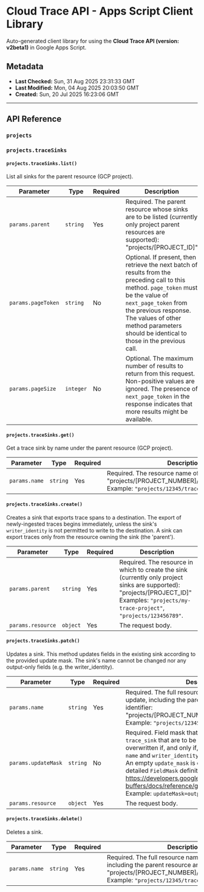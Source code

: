 # Cloud Trace API - Apps Script Client Library

Auto-generated client library for using the **Cloud Trace API (version: v2beta1)** in Google Apps Script.

## Metadata

- **Last Checked:** Sun, 31 Aug 2025 23:31:33 GMT
- **Last Modified:** Mon, 04 Aug 2025 20:03:50 GMT
- **Created:** Sun, 20 Jul 2025 16:23:06 GMT



---

## API Reference

### `projects`

### `projects.traceSinks`

#### `projects.traceSinks.list()`

List all sinks for the parent resource (GCP project).

| Parameter | Type | Required | Description |
|---|---|---|---|
| `params.parent` | `string` | Yes | Required. The parent resource whose sinks are to be listed (currently only project parent resources are supported): "projects/[PROJECT_ID]" |
| `params.pageToken` | `string` | No | Optional. If present, then retrieve the next batch of results from the preceding call to this method. `page_token` must be the value of `next_page_token` from the previous response. The values of other method parameters should be identical to those in the previous call. |
| `params.pageSize` | `integer` | No | Optional. The maximum number of results to return from this request. Non-positive values are ignored. The presence of `next_page_token` in the response indicates that more results might be available. |

#### `projects.traceSinks.get()`

Get a trace sink by name under the parent resource (GCP project).

| Parameter | Type | Required | Description |
|---|---|---|---|
| `params.name` | `string` | Yes | Required. The resource name of the sink: "projects/[PROJECT_NUMBER]/traceSinks/[SINK_ID]" Example: `"projects/12345/traceSinks/my-sink-id"`. |

#### `projects.traceSinks.create()`

Creates a sink that exports trace spans to a destination. The export of newly-ingested traces begins immediately, unless the sink's `writer_identity` is not permitted to write to the destination. A sink can export traces only from the resource owning the sink (the 'parent').

| Parameter | Type | Required | Description |
|---|---|---|---|
| `params.parent` | `string` | Yes | Required. The resource in which to create the sink (currently only project sinks are supported): "projects/[PROJECT_ID]" Examples: `"projects/my-trace-project"`, `"projects/123456789"`. |
| `params.resource` | `object` | Yes | The request body. |

#### `projects.traceSinks.patch()`

Updates a sink. This method updates fields in the existing sink according to the provided update mask. The sink's name cannot be changed nor any output-only fields (e.g. the writer_identity).

| Parameter | Type | Required | Description |
|---|---|---|---|
| `params.name` | `string` | Yes | Required. The full resource name of the sink to update, including the parent resource and the sink identifier: "projects/[PROJECT_NUMBER]/traceSinks/[SINK_ID]" Example: `"projects/12345/traceSinks/my-sink-id"`. |
| `params.updateMask` | `string` | No | Required. Field mask that specifies the fields in `trace_sink` that are to be updated. A sink field is overwritten if, and only if, it is in the update mask. `name` and `writer_identity` fields cannot be updated. An empty `update_mask` is considered an error. For a detailed `FieldMask` definition, see https://developers.google.com/protocol-buffers/docs/reference/google.protobuf#fieldmask Example: `updateMask=output_config`. |
| `params.resource` | `object` | Yes | The request body. |

#### `projects.traceSinks.delete()`

Deletes a sink.

| Parameter | Type | Required | Description |
|---|---|---|---|
| `params.name` | `string` | Yes | Required. The full resource name of the sink to delete, including the parent resource and the sink identifier: "projects/[PROJECT_NUMBER]/traceSinks/[SINK_ID]" Example: `"projects/12345/traceSinks/my-sink-id"`. |